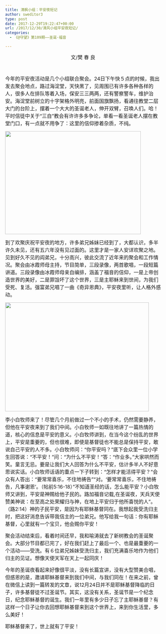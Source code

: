 ```yaml
---
title: 清枫小组：平安夜短记
author: sweditor3
type: post
date: 2017-12-29T19:22:47+00:00
url: /2017/12/30/清风小组平安夜短记/
categories:
  - 《@守望》第109期——圣诞·福音

---
```

<p style="text-align: center;">
  <span style="font-size: 12pt;">文/樊 春 良</span>
</p>

&nbsp;

<span style="font-size: 12pt;">今年的平安夜活动是几个小组联合聚会。24日下午快５点的时候，我出发去聚会地点，路过海淀堂，天快黑了，见周围已有许多各种各样的人，很多人在排队等着入场，保安三三两两，还有警察警车，维护治安。海淀堂前树立的十字架格外明亮，前面国旗飘扬，看通往教堂二层大门的台阶上，摆着一个大大的圣诞老人，伸开双臂，召唤人们。哈！平时信徒中关于“三自”教会有许许多多争论，单看一看圣诞老人摆在教堂门口，有一点就不用争了：这里的信仰掺着杂质，不纯。</span>

<img class="aligncenter wp-image-16276" src="http://t5.shwchurch.org/wp-content/uploads/2017/12/微信图片_20171229154648.jpg" alt="" width="439" height="332" />

<span style="font-size: 12pt;">到了欢聚庆祝平安夜的地方，许多弟兄姊妹已经到了，大都认识，多半许久未见，还有五六年没有见过面的。这里才是一家人安详欢聚之地。见到好久不见的阎弟兄，十分高兴，彼此交流了近年来的聚会和工作情况。聚会由冰霞师母主持，节目简单，三段录像，两首歌唱，一段短篇讲道。三段录像由冰霞师母亲自编排，涵盖了福音的信仰，一是上帝创造世界的美好，二是罪毁坏了这个世界，三是主耶稣来到世间，为我们受死、复活。强富弟兄唱了一曲《奇异恩典》，平安夜里听，让人格外感动。</span>

<img class="aligncenter  wp-image-16330" src="http://t5.shwchurch.org/wp-content/uploads/2017/12/微信图片_20171230210452.jpg" alt="" width="465" height="351" />

<span style="font-size: 12pt;">李小白牧师来了！尽管几个月前做过一个不小的手术，仍然需要静养，但他在平安夜来到了我们中间。小白牧师一如既往地讲了一篇热情的道，核心的信息是平安的意义。小白牧师讲到，在当今这个纷乱的世界上，平安是重要的，但也很难，即使是基督徒也不能总是保持平安，敢说自己平安的人不多。小白牧师问：“你平安吗？”底下会众里一位小学生回答说：“不平安！”问：“为什么不平安！”答：“作业多。”大家哄然而笑。童言无忌。要是让我们大人回答为什么不平安，估计多半人不好意思说实话。小白牧师话语的重点一下子转到：“怎样才能活得平安？”会众有人答出：“要常常喜乐，不住地祷告”“对。‘要常常喜乐，不住地祷告，凡事谢恩’。（帖前5:16-18）”不知道圣经的话，怎么能平安？小白牧师又讲到，平安是神赐给他子民的。路加福音记载,在圣诞夜，天兵天使赞美神说：在至高之处荣耀归与神，在地上平安归于他所喜悦的人”。（路2:14）神的子民平安，是因为有耶稣基督同在。我想起我受洗归主时，把这好消息告诉带我信主的一位弟兄。他写给我一句话：你有耶稣基督，心里就有一个宝贝，他会赐你平安！</span>

<span style="font-size: 12pt;">聚会活动结束后，看着时间还早，我和喻涛就去了新树教会的圣诞聚会。大部分节目都已完了，好在我们赶上了最后一个、也是最重要的一个活动——受洗。有６位弟兄姊妹受洗归主，我们充满喜乐地作为他们归主的见证。想像天使天军在天上一起同庆！</span>

<span style="font-size: 12pt;">今年的圣诞夜看起来好像很平淡，没有长篇宣讲，没有大型赞美合唱，但感恩的是，邀请耶稣基督来到我们中间，与我们同在！在来之前，曾在微信上读到一篇转发的文章，说12月24日并不是耶稣基督降临的日子，许多基督徒不过圣诞节。其实，这没有关系，圣诞节是一个纪念日，纪念耶稣基督的诞生。我们一年里有多少日子忘了主耶稣基督？有这样一个日子让你去回想耶稣基督来到这个世界上，来到你生活里，多么美好！</span>

<span style="font-size: 12pt;">耶稣基督来了，世上就有了平安！</span>